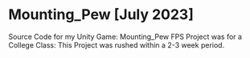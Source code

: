 # Mounting_Pew [July 2023]
Source Code for my Unity Game: Mounting_Pew
FPS Project was for a College Class: This Project was rushed within a 2-3 week period.
